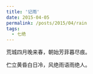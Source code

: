 ```yaml
---
title: '记雨'
date: 2015-04-05
permalink: /posts/2015/04/rain
tags:
  - 七绝
---
```


荒城四月晚来春，朝始芳菲暮尽痕。

伫立黄昏白日冷，风绝雨语雨绝人。

